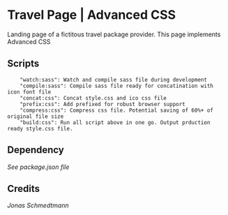 # Travel Page | Advanced CSS
Landing page of a fictitous travel package provider. This page implements Advanced CSS

## Scripts
```
    "watch:sass": Watch and compile sass file during development
    "compile:sass": Compile sass file ready for concatination with icon font file
    "concat:css": Concat style.css and ico css file
    "prefix:css": Add prefixed for robust browser support
    "compress:css": Compress css file. Potential saving of 60%+ of original file size
    "build:css": Run all script above in one go. Output prduction ready style.css file.
```

## Dependency
*See package.json file*

## Credits
*Jonas Schmedtmann*